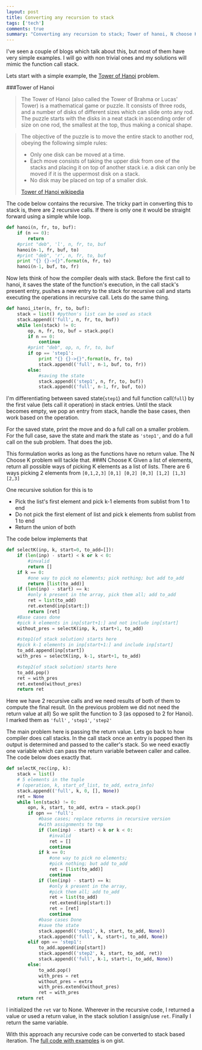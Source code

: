 ```yaml
---
layout: post
title: Converting any recursion to stack
tags: ['tech']
comments: true
summary: "Converting any recursion to stack; Tower of hanoi, N choose K problems"
---
```

I've seen a couple of blogs which talk about this, but most of them have very simple examples. I will go with non trivial ones and my solutions will mimic the function call stack.

Lets start with a simple example, the [Tower of Hanoi](https://en.wikipedia.org/wiki/Tower_of_Hanoi) problem.

###Tower of Hanoi
>The Tower of Hanoi (also called the Tower of Brahma or Lucas' Tower) is a mathematical game or puzzle. It consists of three rods, and a number of disks of different sizes which can slide onto any rod. The puzzle starts with the disks in a neat stack in ascending order of size on one rod, the smallest at the top, thus making a conical shape.

>The objective of the puzzle is to move the entire stack to another rod, obeying the following simple rules:
>
> - Only one disk can be moved at a time.
> - Each move consists of taking the upper disk from one of the stacks and placing it on top of another stack i.e. a disk can only be moved if it is the uppermost disk on a stack.
> - No disk may be placed on top of a smaller disk.
>
> [Tower of Hanoi wikipedia](https://en.wikipedia.org/wiki/Tower_of_Hanoi)

The code below contains the recursive. The tricky part in converting this to stack is, there are 2 recursive calls. If there is only one it would be straight forward using a simple while loop.

``` python
def hanoi(n, fr, to, buf):
    if (n == 0):
        return
    #print "deb", 'l', n, fr, to, buf
    hanoi(n-1, fr, buf, to)
    #print "deb", 'r', n, fr, to, buf
    print "{} {}->{}".format(n, fr, to)
    hanoi(n-1, buf, to, fr)
```
Now lets think of how the compiler deals with stack. Before the first call to hanoi, it saves the state of the function's execution, in the call stack's present entry, pushes a new entry to the stack for recursive call and starts executing the operations in recursive call. Lets do the same thing.

```python
def hanoi_iter(n, fr, to, buf):
    stack = list() #python's list can be used as stack
    stack.append(('full', n, fr, to, buf))
    while len(stack) != 0:
        op, n, fr, to, buf = stack.pop()
        if n == 0:
            continue
        #print "deb", op, n, fr, to, buf
        if op == 'step1':
            print "{} {}->{}".format(n, fr, to)
            stack.append(('full', n-1, buf, to, fr))
        else:
            #saving the state
            stack.append(('step1', n, fr, to, buf))
            stack.append(('full', n-1, fr, buf, to))
```
I'm differentiating between saved state(`step1`) and full function call(`full`) by the first value (lets call it operation) in stack entries. Until the stack becomes empty, we pop an entry from stack, handle the base cases, then work based on the operation.

For the saved state, print the move and do a full call on a smaller problem. For the full case, save the state and mark the state as `'step1'`, and do a full call on the sub problem. That does the job.

This formulation works as long as the functions have no return value. The N Choose K problem will tackle that.
###N Choose K
Given a list of elements, return all possible ways of picking K elements as a list of lists. There are 6 ways picking 2 elements from `[0,1,2,3]` `[0,1] [0,2] [0,3] [1,2] [1,3] [2,3]`

One recursive solution for this is to

- Pick the list's first element and pick k-1 elements from sublist from 1 to end
- Do not pick the first element of list and pick k elements from sublist from 1 to end
- Return the union of both

The code below implements that

```python
def selectK(inp, k, start=0, to_add=[]):
    if (len(inp) - start) < k or k < 0:
        #invalid
        return []
    if k == 0:
        #one way to pick no elements; pick nothing; but add to_add
        return [list(to_add)]
    if (len(inp) - start) == k:
        #only k present in the array, pick them all; add to_add
        ret = list(to_add)
        ret.extend(inp[start:])
        return [ret]
    #Base cases done
    #pick k elements in inp[start+1:] and not include inp[start]
    without_pres = selectK(inp, k, start+1, to_add)

    #step1(of stack solution) starts here
    #pick k-1 elements in inp[start+1:] and include inp[start]
    to_add.append(inp[start])
    with_pres = selectK(inp, k-1, start+1, to_add)

    #step2(of stack solution) starts here
    to_add.pop()
    ret = with_pres
    ret.extend(without_pres)
    return ret
```
Here we have 2 recursive calls and we need results of both of them to compute the final result. (In the previous problem we did not need the return value at all) So we split the function to 3 (as opposed to 2 for Hanoi). I marked them as `'full'` , `'step1'`, `'step2'`

The main problem here is passing the return value. Lets go back to how compiler does call stacks. In the call stack once an entry is popped then its output is determined and passed to the caller's stack. So we need exactly one variable which can pass the return variable between caller and callee. The code below does exactly that.

```python
def selectK_rec(inp, k):
    stack = list()
    # 5 elements in the tuple
    # (operation, k, start_of_list, to_add, extra_info)
    stack.append(('full', k, 0, [], None))
    ret = None
    while len(stack) != 0:
        opn, k, start, to_add, extra = stack.pop()
        if opn == 'full':
            #base cases; replace returns in recursive version
            #with assignments to tmp
            if (len(inp) - start) < k or k < 0:
                #invalid
                ret = []
                continue
            if k == 0:
                #one way to pick no elements;
                #pick nothing; but add to_add
                ret = [list(to_add)]
                continue
            if (len(inp) - start) == k:
                #only k present in the array,
                #pick them all; add to_add
                ret = list(to_add)
                ret.extend(inp[start:])
                ret = [ret]
                continue
            #base cases Done
            #save the state
            stack.append(('step1', k, start, to_add, None))
            stack.append(('full', k, start+1, to_add, None))
        elif opn == 'step1':
            to_add.append(inp[start])
            stack.append(('step2', k, start, to_add, ret))
            stack.append(('full', k-1, start+1, to_add, None))
        else:
            to_add.pop()
            with_pres = ret
            without_pres = extra
            with_pres.extend(without_pres)
            ret = with_pres
    return ret
```
I initialized the `ret` var to None. Wherever in the recursive code, I returned a value or used a return value, in the stack solution I assign/use `ret`. Finally I return the same variable.

With this approach any recursive code can be converted to stack based iteration. The [full code with examples](https://gist.github.com/dotslash/8fb472cd9fa22d9f126b57d5e2e17c9c) is on gist.

